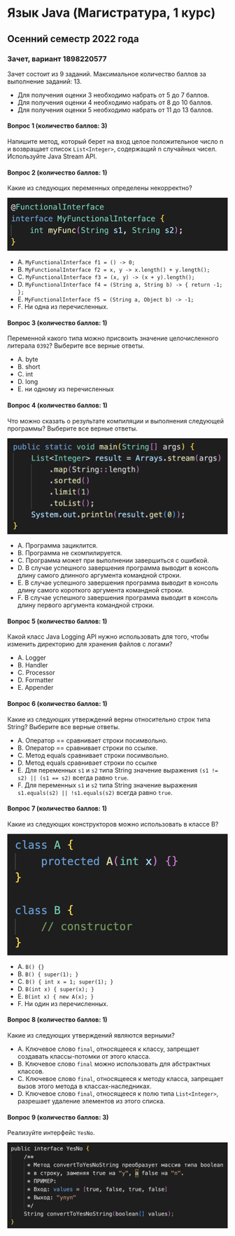 # Язык Java (Магистратура, 1 курс)
## Осенний семестр 2022 года

### Зачет, вариант 1898220577

Зачет состоит из 9 заданий. Максимальное количество баллов за выполнение заданий: 13.
- Для получения оценки 3 необходимо набрать от 5 до 7 баллов.
- Для получения оценки 4 необходимо набрать от 8 до 10 баллов.
- Для получения оценки 5 необходимо набрать от 11 до 13 баллов.

#### Вопрос 1 (количество баллов: 3)

Напишите метод, который берет на вход целое положительное число n и возвращает список `List<Integer>`, содержащий n случайных чисел. Используйте Java Stream API.


#### Вопрос 2 (количество баллов: 1)

Какие из следующих переменных определены некорректно?

![](https://github.com/java-bfu/master-22-exam/blob/main/img/q6_v2.png)

- A. `MyFunctionalInterface f1 = () -> 0;`
- B. `MyFunctionalInterface f2 = x, y -> x.length() + y.length();`
- C. `MyFunctionalInterface f3 = (x, y) -> (x + y).length();`
- D. `MyFunctionalInterface f4 = (String a, String b) -> { return -1; };`
- E. `MyFunctionalInterface f5 = (String a, Object b) -> -1;`
- F. Ни одна из перечисленных.

#### Вопрос 3 (количество баллов: 1)

Переменной какого типа можно присвоить значение целочисленного литерала `0392`? Выберите все верные ответы.


- A. byte
- B. short
- C. int
- D. long
- E. ни одному из перечисленных

#### Вопрос 4 (количество баллов: 1)

Что можно сказать о результате компиляции и выполнения следующей программы? Выберите все верные ответы.

![](https://github.com/java-bfu/master-22-exam/blob/main/img/q7_v3.png)

- A. Программа зациклится.
- B. Программа не скомпилируется.
- C. Программа может при выполнении завершиться с ошибкой.
- D. В случае успешного завершения программа выводит в консоль длину самого длинного аргумента командной строки.
- E. В случае успешного завершения программа выводит в консоль длину самого короткого аргумента командной строки.
- F. В случае успешного завершения программа выводит в консоль длину первого аргумента командной строки.

#### Вопрос 5 (количество баллов: 1)

Какой класс Java Logging API нужно использовать для того, чтобы изменить директорию для хранения файлов с логами?


- A. Logger
- B. Handler
- C. Processor
- D. Formatter
- E. Appender

#### Вопрос 6 (количество баллов: 1)

Какие из следующих утверждений верны относительно строк типа String? Выберите все верные ответы.


- A. Оператор == сравнивает строки посимвольно.
- B. Оператор == сравнивает строки по ссылке.
- C. Метод equals сравнивает строки посимвольно.
- D. Метод equals сравнивает строки по ссылке
- E. Для переменных `s1` и `s2` типа String значение выражения `(s1 != s2) || (s1 == s2)` всегда равно `true`.
- F. Для переменных `s1` и `s2` типа String значение выражения `s1.equals(s2) || !s1.equals(s2)` всегда равно `true`.

#### Вопрос 7 (количество баллов: 1)

Какие из следующих конструкторов можно использовать в классе B?

![](https://github.com/java-bfu/master-22-exam/blob/main/img/q5_v2.png)

- A. `B() {}`
- B. `B() { super(1); }`
- C. `B() { int x = 1; super(1); }`
- D. `B(int x) { super(x); }`
- E. `B(int x) { new A(x); }`
- F. Ни один из перечисленных.

#### Вопрос 8 (количество баллов: 1)

Какие из следующих утверждений являются верными?


- A. Ключевое слово `final`, относящееся к классу, запрещает создавать классы-потомки от этого класса.
- B. Ключевое слово `final` можно использовать для абстрактных классов.
- C. Ключевое слово `final`, относящееся к методу класса, запрещает вызов этого метода в классах-наследниках.
- D. Ключевое слово `final`, относящееся к полю типа `List<Integer>`, разрешает удаление элементов из этого списка.

#### Вопрос 9 (количество баллов: 3)

Реализуйте интерфейс `YesNo`.

![](https://github.com/java-bfu/master-22-exam/blob/main/img/q3_v5.png)
